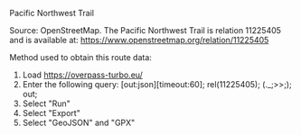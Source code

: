 Pacific Northwest Trail

Source: OpenStreetMap. The Pacific Northwest Trail is relation 11225405 and is available at: https://www.openstreetmap.org/relation/11225405

Method used to obtain this route data:

1. Load https://overpass-turbo.eu/
2. Enter the following query:
    [out:json][timeout:60];
    rel(11225405);
    (._;>>;);
    out;
3. Select "Run"
4. Select "Export"
5. Select "GeoJSON" and "GPX"
